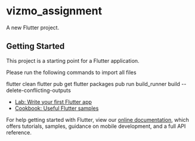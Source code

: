 # vizmo_assignment

A new Flutter project.

## Getting Started

This project is a starting point for a Flutter application.

Please run the following commands to import all files

flutter clean
flutter pub get
flutter packages pub run build_runner build --delete-conflicting-outputs


- [Lab: Write your first Flutter app](https://flutter.dev/docs/get-started/codelab)
- [Cookbook: Useful Flutter samples](https://flutter.dev/docs/cookbook)

For help getting started with Flutter, view our
[online documentation](https://flutter.dev/docs), which offers tutorials,
samples, guidance on mobile development, and a full API reference.
